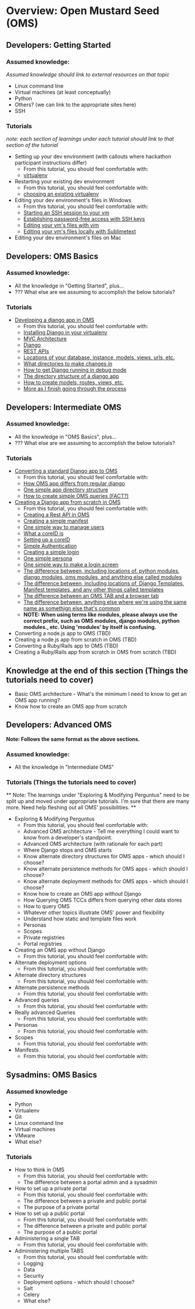 # Overview: Open Mustard Seed (OMS)

## Developers: Getting Started

### Assumed knowledge:
*Assumed knowledge should link to external resources on that topic*
* Linux command line
* Virtual machines (at least conceptually)
* Python
* Others? (we can link to the appropriate sites here)
* SSH


### Tutorials
*note: each section of learnings under each tutorial should link to that section of the tutorial*
* Setting up your dev environment (with callouts where hackathon participant instructions differ)
  * From this tutorial, you should feel comfortable with:
  * [virtualenv](#)
* Restarting your existing dev environment
  * From this tutorial, you should feel comfortable with:
  * [choosing an existing virtualenv](#)
* Editing your dev environment's files in Windows
  * From this tutorial, you should feel comfortable with:
  * [Starting an SSH session to your vm](#)
  * [Establishing password-free access with SSH keys](#)
  * [Editing your vm's files with vim](#)
  * [Editing your vm's files locally with Sublimetext](#)
* Editing your dev environment's files on Mac


## Developers: OMS Basics

### Assumed knowledge:
* All the knowledge in "Getting Started", plus...
* ??? What else are we assuming to accomplish the below tutorials?

### Tutorials
* [Developing a django app in OMS](#)
  * From this tutorial, you should feel comfortable with:
  * [Installing Django in your virtualenv](#)
  * [MVC Architecture](#)
  * [Django](#)
  * [REST APIs](#)
  * [Locations of your database, instance, models, views, urls, etc.](#)
  * [What directories to make changes in](#)
  * [How to get Django running in debug mode](#)
  * [The directory structure of a django app](#)
  * [How to create models, routes, views, etc.](#)
  * [More as I finish going through the process](#)



## Developers: Intermediate OMS

### Assumed knowledge:
* All the knowledge in "OMS Basics", plus...
* ??? What else are we assuming to accomplish the below tutorials?

### Tutorials
* [Converting a standard Django app to OMS](#)
  * From this tutorial, you should feel comfortable with:
  * [How OMS app differs from regular django](#)
  * [One simple app directory structure](#)
  * [How to create simple OMS queries (FACT?)](#)
* [Creating a Django app from scratch in OMS](#)
  * From this tutorial, you should feel comfortable with:
  * [Creating a Rest API in OMS](#)
  * [Creating a simple manifest](#)
  * [One simple way to manage users](#)
  * [What a coreID is](#)
  * [Setting up a coreID](#)
  * [Simple Authentication](#)
  * [Creating a simple login](#)
  * [One simple persona](#)
  * [One simple way to make a login screen](#)
  * [The difference between, including locations of, python modules, django modules, oms modules, and anything else called modules](#)
  * [The difference between, including locations of, Django Templates, Manifest templates, and any other things called templates](#)
  * [The difference between an OMS TAB and a browser tab](#)
  * [The difference between, anything else where we're using the same name as somethign else that's common](#)
  * **NOTE: When using terms like modules, please always use the correct prefix, such as OMS modules, django modules, python modules., etc.  Using 'modules' by itself is confusing.**
* Converting a node.js app to OMS (TBD)
* Creating a node.js app from scratch in OMS (TBD)
* Converting a Ruby/Rails app to OMS (TBD)
* Creating a Ruby/Rails app from scratch in OMS from scratch (TBD)

## Knowledge at the end of this section (Things the tutorials need to cover)
* Basic OMS architecture - What's the minimum I need to know to get an OMS app running?
* Know how to create an OMS app from scratch



## Developers: Advanced OMS
**Note: Follows the same format as the above sections.**

### Assumed knowledge:
* All the knowledge in "Intermediate OMS"

### Tutorials (Things the tutorials need to cover)
** Note: The learnings under "Exploring & Modifying Perguntus" need to be split up and moved under appropriate tutorials.  I'm sure that there are many more. Need help fleshing out all OMS' possibilities. **
* Exploring & Modifying Perguntus
  * From this tutorial, you should feel comfortable with:
  * Advanced OMS architecture - Tell me everything I could want to know from a developer's standpoint.
  * Advanced OMS architecture (with rationale for each part)
  * Where Django stops and OMS starts 
  * Know alternate directory structures for OMS apps - which should I choose?
  * Know alternate persistence methods for OMS apps - which should I choose?
  * Know alternate deployment methods for OMS apps - which should I choose?
  * Know how to create an OMS app *without* Django
  * How Querying OMS TCCs differs from querying other data stores
  * How to query OMS
  * Whatever other topics illustrate OMS' power and flexibility
  * Understand how static and template files work
  * Personas
  * Scopes
  * Private registries
  * Portal registries
* Creating an OMS app without Django
  * From this tutorial, you should feel comfortable with:
* Alternate deployment options
  * From this tutorial, you should feel comfortable with:
* Alternate directory structures
  * From this tutorial, you should feel comfortable with:
* Alternate persistence methods
  * From this tutorial, you should feel comfortable with:
* Advanced queries
  * From this tutorial, you should feel comfortable with:
* Really advanced Queries
  * From this tutorial, you should feel comfortable with:
* Personas
  * From this tutorial, you should feel comfortable with:
* Scopes
  * From this tutorial, you should feel comfortable with:
* Manifests
  * From this tutorial, you should feel comfortable with:




## Sysadmins: OMS Basics

### Assumed knowledge
* Python
* Virtualenv
* Git
* Linux command line
* Virtual machines
* VMware
* What else?

### Tutorials
* How to think in OMS
  * From this tutorial, you should feel comfortable with:
  * The difference between a portal admin and a sysadmin
* How to set up a private portal
  * From this tutorial, you should feel comfortable with:
  * The difference between a private and public portal
  * The purpose of a private portal
* How to set up a public portal
  * From this tutorial, you should feel comfortable with:
  * The difference between a private and public portal
  * The purpose of a public portal
* Administering a single TAB
  * From this tutorial, you should feel comfortable with:
* Administering multiple TABS
  * From this tutorial, you should feel comfortable with:
  * Logging
  * Data
  * Security
  * Deployment options - which should I choose?
  * Salt
  * Celery
  * What else?
